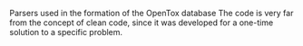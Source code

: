 Parsers used in the formation of the OpenTox database The code is very far from the concept of clean code, since it was developed for a one-time solution to a specific problem.


